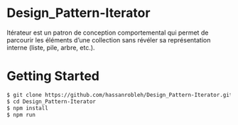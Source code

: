 # Design_Pattern-Iterator

Itérateur est un patron de conception comportemental qui permet
de parcourir les éléments d’une collection sans révéler sa
représentation interne (liste, pile, arbre, etc.).

# Getting Started
```bash
$ git clone https://github.com/hassanrobleh/Design_Pattern-Iterator.git
$ cd Design_Pattern-Iterator
$ npm install
$ npm run 
```
